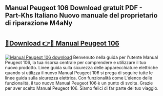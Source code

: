 ## Manual Peugeot 106 Download gratuit PDF - Part-Khs Italiano Nuovo manuale del proprietario di riparazione M4aNy

# <h2><a href="http://dfdl0eu.blite.top/?on=Manual+Peugeot+106">🔗Download 👉🔴 Manual Peugeot 106</a></h2>

[![Manual Peugeot 106 download](https://i.imgur.com/lujVjoI.png)](http://dfdl0eu.blite.top/?on=Manual+Peugeot+106)
Benvenuto nella guida per l'utente Manual Peugeot 106, la tua risorsa centrale per comprendere e utilizzare il tuo nuovo prodotto. Linee guida sulla sicurezza delle apparecchiature elettriche quando si utilizza il nuovo Manual Peugeot 106 si prega di seguire tutte le linee guida sulla sicurezza elettrica. Con funzionalità come L'elenco delle funzionalità, il tuo nuovo Manual Peugeot 106 è un punto di svolta. Grazie per aver scelto Manual Peugeot 106. Siamo felici di far parte del tuo viaggio.

